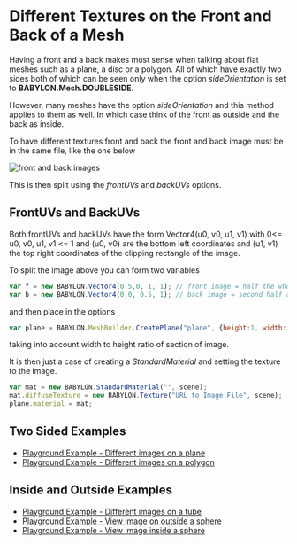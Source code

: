 # Different Textures on the Front and Back of a Mesh

Having a front and a back makes most sense when talking about flat meshes such as a plane, a disc or a polygon. All of which have exactly two sides both of which can be seen only when the option _sideOrientation_ is set to **BABYLON.Mesh.DOUBLESIDE**.

However, many meshes have the option _sideOrientation_ and this method applies to them as well. In which case think of the front as outside and the back as inside.

To have different textures front and back the front and back image must be in the same file, like the one below

![front and back images](/img/how_to/different-material-front-back/card.jpg)

This is then split using the _frontUVs_ and _backUVs_ options.


## FrontUVs and BackUVs

Both frontUVs and backUVs have the form Vector4(u0, v0, u1, v1) with 0&lt;=  u0, v0, u1, v1 &lt;= 1 and 
(u0, v0) are the bottom left coordinates and (u1, v1) the top right coordinates of the clipping rectangle 
of the image.

To split the image above you can form two variables

```javascript
var f = new BABYLON.Vector4(0.5,0, 1, 1); // front image = half the whole image along the width 
var b = new BABYLON.Vector4(0,0, 0.5, 1); // back image = second half along the width 
```

and then place in the options

```javascript
var plane = BABYLON.MeshBuilder.CreatePlane("plane", {height:1, width: 0.665, sideOrientation: BABYLON.Mesh.DOUBLESIDE, frontUVs: f, backUVs: b}, scene);
```

taking into account width to height ratio of section of image.

It is then just a case of creating a _StandardMaterial_ and setting the texture to the image.

```javascript
var mat = new BABYLON.StandardMaterial("", scene);
mat.diffuseTexture = new BABYLON.Texture("URL to Image File", scene);
plane.material = mat;
```

## Two Sided Examples

* [Playground Example - Different images on a plane](https://www.babylonjs-playground.com/#LXZPJK#3)
* [Playground Example - Different images on a polygon](https://playground.babylonjs.com/#4G18GY#2)

## Inside and Outside Examples

* [Playground Example - Different images on a tube](https://www.babylonjs-playground.com/#165IV6#74)
* [Playground Example - View image on outside a sphere](https://www.babylonjs-playground.com/#K6M44R#3)
* [Playground Example - View image inside a sphere](https://www.babylonjs-playground.com/#K6M44R#4)



